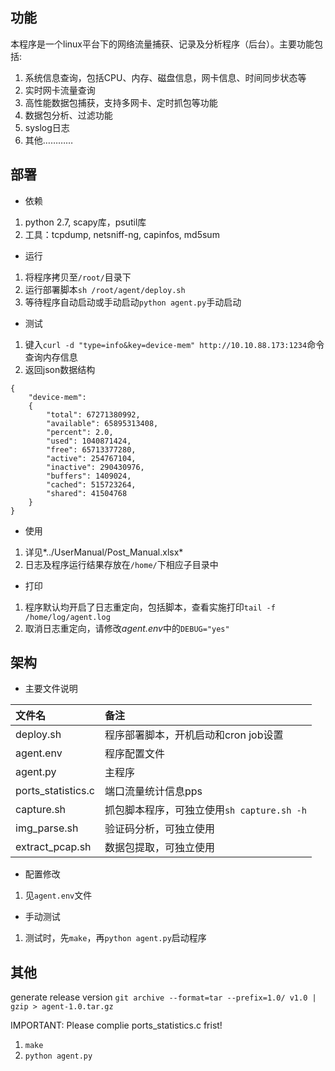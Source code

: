 ## 功能
本程序是一个linux平台下的网络流量捕获、记录及分析程序（后台）。主要功能包括:

1. 系统信息查询，包括CPU、内存、磁盘信息，网卡信息、时间同步状态等
2. 实时网卡流量查询
3. 高性能数据包捕获，支持多网卡、定时抓包等功能
4. 数据包分析、过滤功能
5. syslog日志
6. 其他…………

## 部署
- 依赖

1. python 2.7, scapy库，psutil库
2. 工具：tcpdump, netsniff-ng, capinfos, md5sum

- 运行

1. 将程序拷贝至`/root/`目录下
2. 运行部署脚本`sh /root/agent/deploy.sh`
3. 等待程序自动启动或手动启动`python agent.py`手动启动

- 测试

1. 键入`curl -d "type=info&key=device-mem" http://10.10.88.173:1234`命令查询内存信息
2. 返回json数据结构

```
{
    "device-mem": 
    {
        "total": 67271380992, 
        "available": 65895313408,
        "percent": 2.0,
        "used": 1040871424, 
        "free": 65713377280, 
        "active": 254767104, 
        "inactive": 290430976, 
        "buffers": 1409024, 
        "cached": 515723264,
        "shared": 41504768
    }
}
```

- 使用

1. 详见*../UserManual/Post_Manual.xlsx*
2. 日志及程序运行结果存放在`/home/`下相应子目录中

- 打印

1. 程序默认均开启了日志重定向，包括脚本，查看实施打印`tail -f /home/log/agent.log`
2. 取消日志重定向，请修改*agent.env*中的`DEBUG="yes"`

## 架构
- 主要文件说明

|文件名|备注|
|:---|:---|
|deploy.sh|程序部署脚本，开机启动和cron job设置|
|agent.env|程序配置文件|
|agent.py|主程序|
|ports_statistics.c|端口流量统计信息pps|
|capture.sh|抓包脚本程序，可独立使用`sh capture.sh -h`|
|img_parse.sh|验证码分析，可独立使用|
|extract_pcap.sh|数据包提取，可独立使用|


- 配置修改

1. 见`agent.env`文件

- 手动测试

1. 测试时，先`make`，再`python agent.py`启动程序

## 其他
generate release version
`git archive --format=tar --prefix=1.0/ v1.0 | gzip > agent-1.0.tar.gz`

IMPORTANT: Please complie ports_statistics.c frist!  
1. `make`  
2. `python agent.py`  
